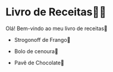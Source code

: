 # Livro de Receitas:woman_cook:

Olá! Bem-vindo ao meu livro de receitas:wave:

- Strogonoff de Frango:chicken:

- Bolo de cenoura:carrot:

- Pavê de Chocolate:chocolate_bar:

  
